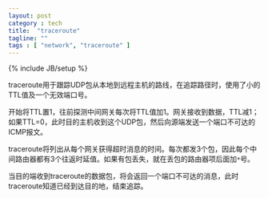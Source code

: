 ```yaml
---
layout: post
category : tech
title:  "traceroute"
tagline: ""
tags : [ "network", "traceroute" ] 
---
```

{% include JB/setup %}

traceroute用于跟踪UDP包从本地到远程主机的路线，在追踪路径时，使用了小的TTL值及一个无效端口号。

开始将TTL置1，往前探测中间网关每次将TTL值加1。网关接收到数据，TTL减1；如果TTL=0，此时目的主机收到这个UDP包，然后向源端发送一个端口不可达的ICMP报文。

traceroute将列出从每个网关获得超时消息的时间。每次都发3个包，因此每个中间路由器都有3个往返时延值。如果有包丢失，就在丢包的路由器项后面加``*``号。

当目的端收到traceroute的数据包，将会返回一个端口不可达的消息，此时traceroute知道已经到达目的地，结束追踪。
